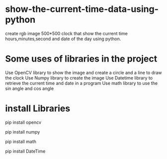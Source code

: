 # show-the-current-time-data-using-python

create rgb image 500*500 clock that show the current time hours,minutes,second
and date of the day using python.

# Some uses of libraries in the project

Use OpenCV library to show the image and create a circle and a line to draw the clock
Use Numpy library  to create the image
Use Datetime library to retrieve the current time and date in a program
Use math library to use the sin angle and cos angle

# install Libraries 

pip install opencv

pip install numpy

pip install math

pip install DateTime
